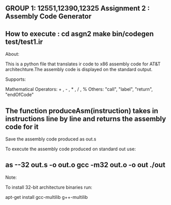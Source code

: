 
GROUP 1: 12551,12390,12325
Assignment 2 : Assembly Code Generator
-----------------------------------------------------------------------------------------------------------------------

How to execute :
cd asgn2
make
bin/codegen test/test1.ir
--------------------------------------------------------------------------------------------------

About:

This is a python file that translates ir code to x86 assembly code for AT&T architechture.The assembly code is displayed on the standard output.

Supports:

Mathematical Operators: + , - , * , / , %
Others: "call", "label", "return", "endOfCode"


The function produceAsm(instruction) takes in instructions line by line and returns the assembly code for it
--------------------------------------------------------------------------------------------------

Save the assembly code produced as out.s

To execute the assembly code produced on standard out use:

as --32 out.s -o out.o
gcc -m32 out.o -o out
./out
--------------------------------------------------------------------------------------------------

Note:

To install 32-bit architecture binaries run:

apt-get install gcc-multilib g++-multilib

